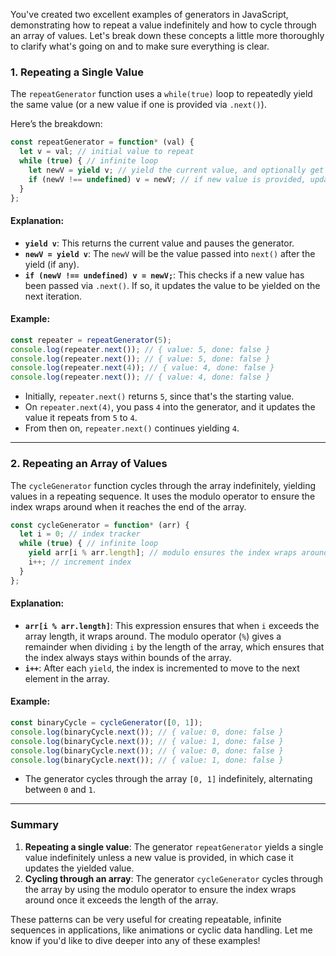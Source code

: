 You've created two excellent examples of generators in JavaScript, demonstrating how to repeat a value indefinitely and how to cycle through an array of values. Let's break down these concepts a little more thoroughly to clarify what's going on and to make sure everything is clear.

### **1. Repeating a Single Value**

The `repeatGenerator` function uses a `while(true)` loop to repeatedly yield the same value (or a new value if one is provided via `.next()`).

Here’s the breakdown:

```javascript
const repeatGenerator = function* (val) {
  let v = val; // initial value to repeat
  while (true) { // infinite loop
    let newV = yield v; // yield the current value, and optionally get a new value from next()
    if (newV !== undefined) v = newV; // if new value is provided, update the value
  }
};
```

#### Explanation:
- **`yield v`**: This returns the current value and pauses the generator.
- **`newV = yield v`**: The `newV` will be the value passed into `next()` after the yield (if any).
- **`if (newV !== undefined) v = newV;`**: This checks if a new value has been passed via `.next()`. If so, it updates the value to be yielded on the next iteration.

#### Example:

```javascript
const repeater = repeatGenerator(5);
console.log(repeater.next()); // { value: 5, done: false }
console.log(repeater.next()); // { value: 5, done: false }
console.log(repeater.next(4)); // { value: 4, done: false }
console.log(repeater.next()); // { value: 4, done: false }
```

- Initially, `repeater.next()` returns `5`, since that's the starting value.
- On `repeater.next(4)`, you pass `4` into the generator, and it updates the value it repeats from `5` to `4`.
- From then on, `repeater.next()` continues yielding `4`.

---

### **2. Repeating an Array of Values**

The `cycleGenerator` function cycles through the array indefinitely, yielding values in a repeating sequence. It uses the modulo operator to ensure the index wraps around when it reaches the end of the array.

```javascript
const cycleGenerator = function* (arr) {
  let i = 0; // index tracker
  while (true) { // infinite loop
    yield arr[i % arr.length]; // modulo ensures the index wraps around
    i++; // increment index
  }
};
```

#### Explanation:
- **`arr[i % arr.length]`**: This expression ensures that when `i` exceeds the array length, it wraps around. The modulo operator (`%`) gives a remainder when dividing `i` by the length of the array, which ensures that the index always stays within bounds of the array.
- **`i++`**: After each `yield`, the index is incremented to move to the next element in the array.

#### Example:

```javascript
const binaryCycle = cycleGenerator([0, 1]);
console.log(binaryCycle.next()); // { value: 0, done: false }
console.log(binaryCycle.next()); // { value: 1, done: false }
console.log(binaryCycle.next()); // { value: 0, done: false }
console.log(binaryCycle.next()); // { value: 1, done: false }
```

- The generator cycles through the array `[0, 1]` indefinitely, alternating between `0` and `1`.

---

### Summary

1. **Repeating a single value**: The generator `repeatGenerator` yields a single value indefinitely unless a new value is provided, in which case it updates the yielded value.
2. **Cycling through an array**: The generator `cycleGenerator` cycles through the array by using the modulo operator to ensure the index wraps around once it exceeds the length of the array.

These patterns can be very useful for creating repeatable, infinite sequences in applications, like animations or cyclic data handling. Let me know if you'd like to dive deeper into any of these examples!